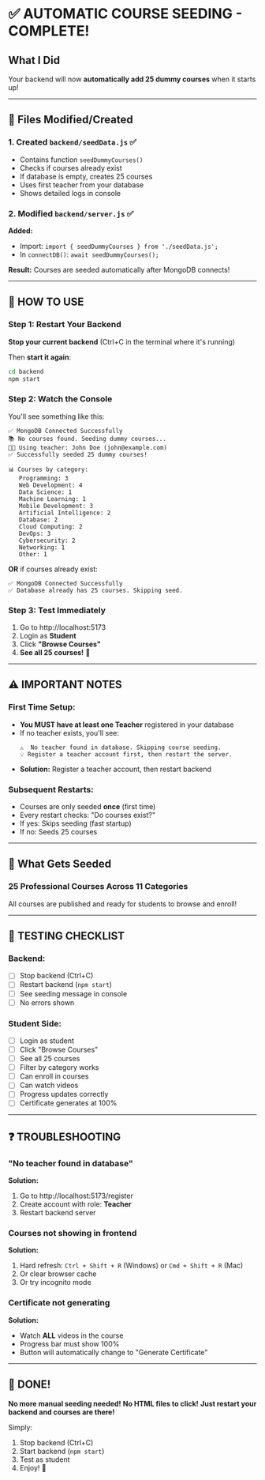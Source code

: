 # ✅ AUTOMATIC COURSE SEEDING - COMPLETE!

## What I Did

Your backend will now **automatically add 25 dummy courses** when it starts up!

---

## 📝 Files Modified/Created

### 1. Created `backend/seedData.js` ✅
- Contains function `seedDummyCourses()`
- Checks if courses already exist
- If database is empty, creates 25 courses
- Uses first teacher from your database
- Shows detailed logs in console

### 2. Modified `backend/server.js` ✅
**Added:**
- Import: `import { seedDummyCourses } from './seedData.js';`
- In `connectDB()`: `await seedDummyCourses();`

**Result:** Courses are seeded automatically after MongoDB connects!

---

## 🚀 HOW TO USE

### Step 1: Restart Your Backend

**Stop your current backend** (Ctrl+C in the terminal where it's running)

Then **start it again**:
```bash
cd backend
npm start
```

### Step 2: Watch the Console

You'll see something like this:
```
✅ MongoDB Connected Successfully
📚 No courses found. Seeding dummy courses...
👨‍🏫 Using teacher: John Doe (john@example.com)
✅ Successfully seeded 25 dummy courses!

📊 Courses by category:
   Programming: 3
   Web Development: 4
   Data Science: 1
   Machine Learning: 1
   Mobile Development: 3
   Artificial Intelligence: 2
   Database: 2
   Cloud Computing: 2
   DevOps: 3
   Cybersecurity: 2
   Networking: 1
   Other: 1
```

**OR** if courses already exist:
```
✅ MongoDB Connected Successfully
✅ Database already has 25 courses. Skipping seed.
```

### Step 3: Test Immediately

1. Go to http://localhost:5173
2. Login as **Student**
3. Click **"Browse Courses"**
4. **See all 25 courses!** 🎉

---

## ⚠️ IMPORTANT NOTES

### First Time Setup:
- **You MUST have at least one Teacher** registered in your database
- If no teacher exists, you'll see:
  ```
  ⚠️  No teacher found in database. Skipping course seeding.
  💡 Register a teacher account first, then restart the server.
  ```
- **Solution:** Register a teacher account, then restart backend

### Subsequent Restarts:
- Courses are only seeded **once** (first time)
- Every restart checks: "Do courses exist?"
- If yes: Skips seeding (fast startup)
- If no: Seeds 25 courses

---

## 🎯 What Gets Seeded

### 25 Professional Courses Across 11 Categories

All courses are published and ready for students to browse and enroll!

---

## 🧪 TESTING CHECKLIST

### Backend:
- [ ] Stop backend (Ctrl+C)
- [ ] Restart backend (`npm start`)
- [ ] See seeding message in console
- [ ] No errors shown

### Student Side:
- [ ] Login as student
- [ ] Click "Browse Courses"
- [ ] See all 25 courses
- [ ] Filter by category works
- [ ] Can enroll in courses
- [ ] Can watch videos
- [ ] Progress updates correctly
- [ ] Certificate generates at 100%

---

## ❓ TROUBLESHOOTING

### "No teacher found in database"
**Solution:**
1. Go to http://localhost:5173/register
2. Create account with role: **Teacher**
3. Restart backend server

### Courses not showing in frontend
**Solution:**
1. Hard refresh: `Ctrl + Shift + R` (Windows) or `Cmd + Shift + R` (Mac)
2. Or clear browser cache
3. Or try incognito mode

### Certificate not generating
**Solution:**
- Watch **ALL** videos in the course
- Progress bar must show 100%
- Button will automatically change to "Generate Certificate"

---

## 🎉 DONE!

**No more manual seeding needed!**
**No HTML files to click!**
**Just restart your backend and courses are there!**

Simply:
1. Stop backend (Ctrl+C)
2. Start backend (`npm start`)
3. Test as student
4. Enjoy! 🚀
